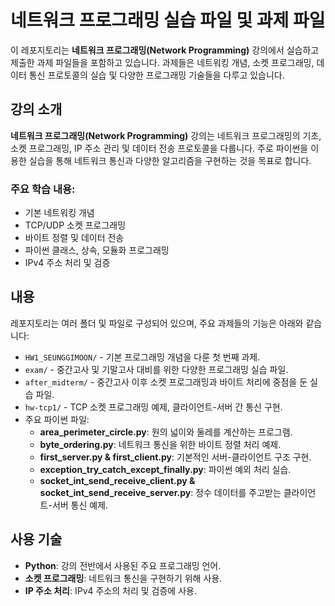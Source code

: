 # 네트워크 프로그래밍 실습 파일 및 과제 파일

이 레포지토리는 **네트워크 프로그래밍(Network Programming)** 강의에서 실습하고 제출한 과제 파일들을 포함하고 있습니다. 과제들은 네트워킹 개념, 소켓 프로그래밍, 데이터 통신 프로토콜의 실습 및 다양한 프로그래밍 기술들을 다루고 있습니다.

## 강의 소개
**네트워크 프로그래밍(Network Programming)** 강의는 네트워크 프로그래밍의 기초, 소켓 프로그래밍, IP 주소 관리 및 데이터 전송 프로토콜을 다룹니다. 주로 파이썬을 이용한 실습을 통해 네트워크 통신과 다양한 알고리즘을 구현하는 것을 목표로 합니다.

### 주요 학습 내용:
- 기본 네트워킹 개념
- TCP/UDP 소켓 프로그래밍
- 바이트 정렬 및 데이터 전송
- 파이썬 클래스, 상속, 모듈화 프로그래밍
- IPv4 주소 처리 및 검증

## 내용
레포지토리는 여러 폴더 및 파일로 구성되어 있으며, 주요 과제들의 기능은 아래와 같습니다:

- `HW1_SEUNGGIMOON/` - 기본 프로그래밍 개념을 다룬 첫 번째 과제.
- `exam/` - 중간고사 및 기말고사 대비를 위한 다양한 프로그래밍 실습 파일.
- `after_midterm/` - 중간고사 이후 소켓 프로그래밍과 바이트 처리에 중점을 둔 실습 파일.
- `hw-tcp1/` - TCP 소켓 프로그래밍 예제, 클라이언트-서버 간 통신 구현.
- 주요 파이썬 파일:
  - **area_perimeter_circle.py**: 원의 넓이와 둘레를 계산하는 프로그램.
  - **byte_ordering.py**: 네트워크 통신을 위한 바이트 정렬 처리 예제.
  - **first_server.py & first_client.py**: 기본적인 서버-클라이언트 구조 구현.
  - **exception_try_catch_except_finally.py**: 파이썬 예외 처리 실습.
  - **socket_int_send_receive_client.py & socket_int_send_receive_server.py**: 정수 데이터를 주고받는 클라이언트-서버 통신 예제.

## 사용 기술
- **Python**: 강의 전반에서 사용된 주요 프로그래밍 언어.
- **소켓 프로그래밍**: 네트워크 통신을 구현하기 위해 사용.
- **IP 주소 처리**: IPv4 주소의 처리 및 검증에 사용.
